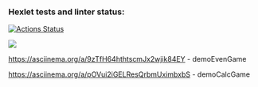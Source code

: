 ### Hexlet tests and linter status:
[![Actions Status](https://github.com/razmikl/java-project-61/actions/workflows/hexlet-check.yml/badge.svg)](https://github.com/razmikl/java-project-61/actions)

<a href="https://codeclimate.com/github/razmikl/java-project-61/maintainability"><img src="https://api.codeclimate.com/v1/badges/206e2a0eed753466b852/maintainability" /></a>

https://asciinema.org/a/9zTfH64hthtscmJx2wjik84EY - demoEvenGame

https://asciinema.org/a/pOVui2iGELResQrbmUximbxbS - demoCalcGame

